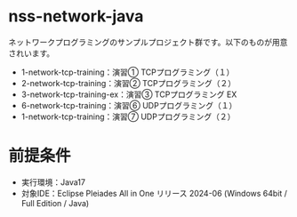 # nss-network-java
ネットワークプログラミングのサンプルプロジェクト群です。以下のものが用意されいます。

* 1-network-tcp-training：演習① TCPプログラミング（１）
* 2-network-tcp-training：演習② TCPプログラミング（２）
* 3-network-tcp-training-ex：演習③ TCPプログラミング EX
* 6-network-tcp-training：演習⑥ UDPプログラミング（１）
* 1-network-tcp-training：演習⑦ UDPプログラミング（２）

# 前提条件
* 実行環境：Java17
* 対象IDE：Eclipse Pleiades All in One リリース 2024-06 (Windows 64bit / Full Edition / Java)
